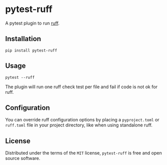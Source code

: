 # pytest-ruff

A pytest plugin to run [ruff](https://pypi.org/project/ruff/).

## Installation

```shell
pip install pytest-ruff
```

## Usage

```shell
pytest --ruff
```

The plugin will run one ruff check test per file and fail if code is not ok for ruff.

## Configuration

You can override ruff configuration options by placing a `pyproject.toml` or `ruff.toml` file in your project directory, like when using standalone ruff.

## License

Distributed under the terms of the `MIT` license, `pytest-ruff` is free and open source software.
